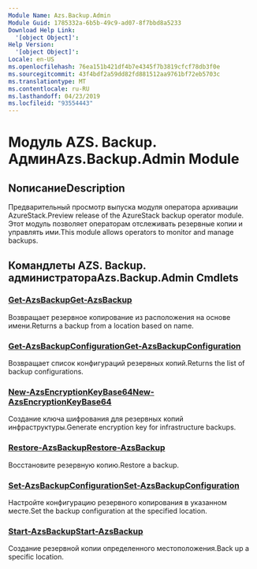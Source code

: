 ```yaml
---
Module Name: Azs.Backup.Admin
Module Guid: 1785332a-6b5b-49c9-ad07-8f7bbd8a5233
Download Help Link:
  '[object Object]': 
Help Version:
  '[object Object]': 
Locale: en-US
ms.openlocfilehash: 76ea151b421df4b7e4345f7b3819cfcf78db3f0e
ms.sourcegitcommit: 43f4bdf2a59dd82fd881512aa9761bf72eb5703c
ms.translationtype: MT
ms.contentlocale: ru-RU
ms.lasthandoff: 04/23/2019
ms.locfileid: "93554443"
---
```

# <span data-ttu-id="83458-101">Модуль AZS. Backup. Админ</span><span class="sxs-lookup"><span data-stu-id="83458-101">Azs.Backup.Admin Module</span></span>
## <span data-ttu-id="83458-102">Nописание</span><span class="sxs-lookup"><span data-stu-id="83458-102">Description</span></span>
<span data-ttu-id="83458-103">Предварительный просмотр выпуска модуля оператора архивации AzureStack.</span><span class="sxs-lookup"><span data-stu-id="83458-103">Preview release of the AzureStack backup operator module.</span></span>  <span data-ttu-id="83458-104">Этот модуль позволяет операторам отслеживать резервные копии и управлять ими.</span><span class="sxs-lookup"><span data-stu-id="83458-104">This module allows operators to monitor and manage backups.</span></span>

## <span data-ttu-id="83458-105">Командлеты AZS. Backup. администратора</span><span class="sxs-lookup"><span data-stu-id="83458-105">Azs.Backup.Admin Cmdlets</span></span>
### [<span data-ttu-id="83458-106">Get-AzsBackup</span><span class="sxs-lookup"><span data-stu-id="83458-106">Get-AzsBackup</span></span>](Get-AzsBackup.md)
<span data-ttu-id="83458-107">Возвращает резервное копирование из расположения на основе имени.</span><span class="sxs-lookup"><span data-stu-id="83458-107">Returns a backup from a location based on name.</span></span>

### [<span data-ttu-id="83458-108">Get-AzsBackupConfiguration</span><span class="sxs-lookup"><span data-stu-id="83458-108">Get-AzsBackupConfiguration</span></span>](Get-AzsBackupConfiguration.md)
<span data-ttu-id="83458-109">Возвращает список конфигураций резервных копий.</span><span class="sxs-lookup"><span data-stu-id="83458-109">Returns the list of backup configurations.</span></span>

### [<span data-ttu-id="83458-110">New-AzsEncryptionKeyBase64</span><span class="sxs-lookup"><span data-stu-id="83458-110">New-AzsEncryptionKeyBase64</span></span>](New-AzsEncryptionKeyBase64.md)
<span data-ttu-id="83458-111">Создание ключа шифрования для резервных копий инфраструктуры.</span><span class="sxs-lookup"><span data-stu-id="83458-111">Generate encryption key for infrastructure backups.</span></span>

### [<span data-ttu-id="83458-112">Restore-AzsBackup</span><span class="sxs-lookup"><span data-stu-id="83458-112">Restore-AzsBackup</span></span>](Restore-AzsBackup.md)
<span data-ttu-id="83458-113">Восстановите резервную копию.</span><span class="sxs-lookup"><span data-stu-id="83458-113">Restore a backup.</span></span>

### [<span data-ttu-id="83458-114">Set-AzsBackupConfiguration</span><span class="sxs-lookup"><span data-stu-id="83458-114">Set-AzsBackupConfiguration</span></span>](Set-AzsBackupConfiguration.md)
<span data-ttu-id="83458-115">Настройте конфигурацию резервного копирования в указанном месте.</span><span class="sxs-lookup"><span data-stu-id="83458-115">Set the backup configuration at the specified location.</span></span>

### [<span data-ttu-id="83458-116">Start-AzsBackup</span><span class="sxs-lookup"><span data-stu-id="83458-116">Start-AzsBackup</span></span>](Start-AzsBackup.md)
<span data-ttu-id="83458-117">Создание резервной копии определенного местоположения.</span><span class="sxs-lookup"><span data-stu-id="83458-117">Back up a specific location.</span></span>


